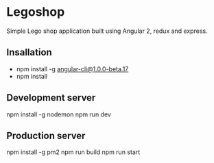 # Legoshop

Simple Lego shop application built using Angular 2, redux and express.

## Insallation 
* npm install -g angular-cli@1.0.0-beta.17
* npm install

## Development server
npm install -g nodemon
npm run dev

## Production server
npm install -g pm2
npm run build
npm run start
